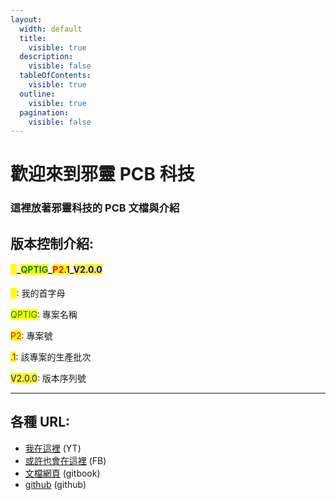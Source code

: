 ```yaml
---
layout:
  width: default
  title:
    visible: true
  description:
    visible: false
  tableOfContents:
    visible: true
  outline:
    visible: true
  pagination:
    visible: false
---
```


# 歡迎來到邪靈 PCB 科技

### 這裡放著邪靈科技的 PCB 文檔與介紹

## 版本控制介紹:

#### <mark style="color:yellow;">X</mark>\_<mark style="color:green;">QPTIG</mark>\_<mark style="color:red;">P2</mark><mark style="color:purple;">.1</mark>\_<mark style="color:blue;">V2.0.0</mark>

<mark style="color:yellow;">X</mark>: 我的首字母

<mark style="color:green;">QPTIG</mark>: 專案名稱

<mark style="color:red;">P2</mark>: 專案號

<mark style="color:purple;">.1</mark>: 該專案的生產批次

<mark style="color:blue;">V2.0.0</mark>: 版本序列號

***

## 各種 URL:

* [我在這裡](https://www.youtube.com/@Xie_ling_jie) (YT)
* [或許也會在這裡](https://app.gitbook.com/o/ZqrdqM1PXHDeEwGhmmn9/s/vDGtj1WZO4E32AHG6cvQ/) (FB)
* [文檔網頁](https://xie-ling-technology.gitbook.io/pcb-r-and-d-center) (gitbook)
* [github](https://github.com/Xie-ling-jie/PCB-document) (github)

